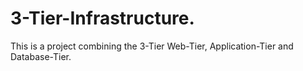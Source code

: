 # 3-Tier-Infrastructure.
This is a project combining the 3-Tier Web-Tier, Application-Tier and Database-Tier.
